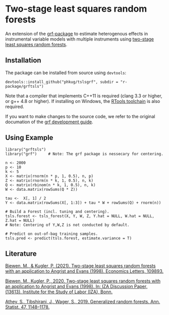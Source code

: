 # Two-stage least squares random forests

An extension of the [grf-package] to estimate heterogenous effects in instrumental variable models with multiple instruments using [two-stage least squares random forests].

## Installation
The package can be installed from source using ```devtools```:
```
devtools::install_github("phkug/tslsgrf", subdir = "r-package/grftsls")
```
Note that a compiler that implements C++11 is required (clang 3.3 or higher, or g++ 4.8 or higher). If installing on Windows, the [RTools toolchain] is also required.

If you want to make changes to the source code, we refer to the original documation of the [grf development guide]. 

## Using Example
```
library("grftsls")
library("grf")     # Note: The grf package is nessecary for centering.

n <- 2000
p <- 10
k <- 5
X <- matrix(rnorm(n * p, 1, 0.5), n, p)
Z <- matrix(rnorm(n * k, 1, 0.5), n, k)
Q <- matrix(rbinom(n * k, 1, 0.5), n, k)
W <- data.matrix(rowSums(Q * Z))

tau <-  X[, 1] / 2
Y <- data.matrix(rowSums(X[, 1:3]) + tau * W + rowSums(Q) + rnorm(n))

# Build a Forest (incl. tuning and centering). 
tsls.forest <- tsls_forest(X, Y, W, Z, Y.hat = NULL, W.hat = NULL, Z.hat = NULL) 
# Note: Centering of Y,W,Z is not conducted by default.  

# Predict on out-of-bag training samples.
tsls.pred <- predict(tsls.forest, estimate.variance = T)
```

## Literature
[Biewen, M., & Kugler, P. (2021). Two-stage least squares random forests with an application to Angrist and Evans (1998). Economics Letters, 109893.]

[Biewen, M., Kugler, P., 2020. Two-stage least squares random forests with an application to Angrist and Evans (1998). In: IZA Discussion Paper, (13613). Institute for the Study of Labor (IZA), Bonn.]

[Athey, S., Tibshirani, J., Wager, S., 2019. Generalized random forests. Ann. Statist. 47, 1148–1178.]




[grf-package]: https://github.com/grf-labs/grf
[two-stage least squares random forests]: https://www.sciencedirect.com/science/article/abs/pii/S0165176521001701
[RTools toolchain]: https://cran.r-project.org/bin/windows/Rtools
[grf development guide]: https://grf-labs.github.io/grf/DEVELOPING.html

[Biewen, M., Kugler, P., 2020. Two-stage least squares random forests with an application to Angrist and Evans (1998). In: IZA Discussion Paper, (13613). Institute for the Study of Labor (IZA), Bonn.]: https://www.iza.org/publications/dp/13613/two-stage-least-squares-random-forests-with-an-application-to-angrist-and-evans-1998
[Biewen, M., & Kugler, P. (2021). Two-stage least squares random forests with an application to Angrist and Evans (1998). Economics Letters, 109893.]: https://www.sciencedirect.com/science/article/abs/pii/S0165176521001701
[Athey, S., Tibshirani, J., Wager, S., 2019. Generalized random forests. Ann. Statist. 47, 1148–1178.]: https://projecteuclid.org/journals/annals-of-statistics/volume-47/issue-2/Generalized-random-forests/10.1214/18-AOS1709.short




